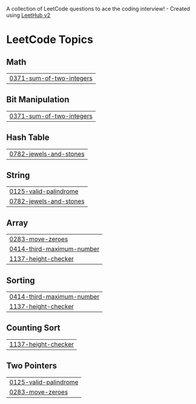 A collection of LeetCode questions to ace the coding interview! - Created using [LeetHub v2](https://github.com/arunbhardwaj/LeetHub-2.0)
<!---LeetCode Topics Start-->
# LeetCode Topics
## Math
|  |
| ------- |
| [0371-sum-of-two-integers](https://github.com/rahilsharma04/leet-codes/tree/master/0371-sum-of-two-integers) |
## Bit Manipulation
|  |
| ------- |
| [0371-sum-of-two-integers](https://github.com/rahilsharma04/leet-codes/tree/master/0371-sum-of-two-integers) |
## Hash Table
|  |
| ------- |
| [0782-jewels-and-stones](https://github.com/rahilsharma04/leet-codes/tree/master/0782-jewels-and-stones) |
## String
|  |
| ------- |
| [0125-valid-palindrome](https://github.com/rahilsharma04/leet-codes/tree/master/0125-valid-palindrome) |
| [0782-jewels-and-stones](https://github.com/rahilsharma04/leet-codes/tree/master/0782-jewels-and-stones) |
## Array
|  |
| ------- |
| [0283-move-zeroes](https://github.com/rahilsharma04/leet-codes/tree/master/0283-move-zeroes) |
| [0414-third-maximum-number](https://github.com/rahilsharma04/leet-codes/tree/master/0414-third-maximum-number) |
| [1137-height-checker](https://github.com/rahilsharma04/leet-codes/tree/master/1137-height-checker) |
## Sorting
|  |
| ------- |
| [0414-third-maximum-number](https://github.com/rahilsharma04/leet-codes/tree/master/0414-third-maximum-number) |
| [1137-height-checker](https://github.com/rahilsharma04/leet-codes/tree/master/1137-height-checker) |
## Counting Sort
|  |
| ------- |
| [1137-height-checker](https://github.com/rahilsharma04/leet-codes/tree/master/1137-height-checker) |
## Two Pointers
|  |
| ------- |
| [0125-valid-palindrome](https://github.com/rahilsharma04/leet-codes/tree/master/0125-valid-palindrome) |
| [0283-move-zeroes](https://github.com/rahilsharma04/leet-codes/tree/master/0283-move-zeroes) |
<!---LeetCode Topics End-->